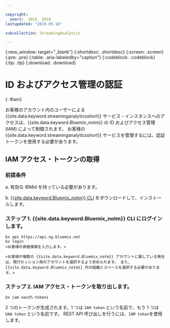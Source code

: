 ```yaml
---

copyright:
  years:  2015, 2019
lastupdated: "2019-05-16"

subcollection: StreamingAnalytics

---
```


{:new_window: target="_blank"}
{:shortdesc: .shortdesc}
{:screen: .screen}
{:pre: .pre}
{:table: .aria-labeledby="caption"}
{:codeblock: .codeblock}
{:tip: .tip}
{:download: .download}


# ID およびアクセス管理の認証
{: #iam}

お客様のアカウント内のユーザーによる {{site.data.keyword.streaminganalyticsshort}} サービス・インスタンスへのアクセスは、{{site.data.keyword.Bluemix_notm}} の ID およびアクセス管理 (IAM) によって制御されます。 お客様の {{site.data.keyword.streaminganalyticsshort}} サービスを管理するには、認証トークンを使用する必要があります。

## IAM アクセス・トークンの取得

### 前提条件

a. 有効な IBMid を持っている必要があります。

b. [{{site.data.keyword.Bluemix_notm}} CLI](/docs/cli?topic=cloud-cli-install-ibmcloud-cli#install-ibmcloud-cli) をダウンロードして、インストールします。

### ステップ 1. {{site.data.keyword.Bluemix_notm}} CLI にログインします。

```
bx api https://api.ng.bluemix.net
bx login
<お客様の資格情報を入力します。>

<お客様が複数の {{site.data.keyword.Bluemix_notm}} アカウントに属している場合は、現行セッション用のアカウントを選択するよう求められます。 また、{{site.data.keyword.Bluemix_notm}} 内の組織とスペースを選択する必要があります。>
```

### ステップ 2. IAM アクセス・トークンを取り出します。

```
bx iam oauth-tokens
```

2 つのトークンが生成されます。1 つは `IAM token` という名前で、もう 1 つは `UAA token` という名前です。 REST API 呼び出しを行うには、`IAM token`を使用します。
